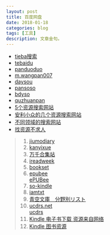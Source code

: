 ```yaml
---
layout: post
title: 百度网盘
date: 2018-01-18
categories: blog
tags: [工具]
description: 文章金句。
---
```



- [tieba搜索](https://tieba.baidu.com/mo/q/searchpage?page=index)
- [tebaidu](http://www.tebaidu.com/)
- [panduoduo](http://www.panduoduo.net/)
- [m.wangpan007](https://m.wangpan007.com/share/)
- [daysou](http://www.daysou.com/)
- [pansoso](http://www.pansoso.com/)
- [bdyso](http://www.bdyso.com/)
- [quzhuanpan](http://www.quzhuanpan.com/)
- [5个资源搜索网站](http://www.lukou.com/userfeed/16696454)
- [安利小众的几个资源搜索网站](http://www.lukou.com/userfeed/16354981)
- [不同领域的搜索网站](http://www.lukou.com/userfeed/16426124)
- [找资源不求人](http://www.lukou.com/userfeed/11910803)


<p>
  
  </p>
  
>1. [jiumodiary](https://www.jiumodiary.com/)
>1. [kanyixue](http://www.kanyixue.com/)
>1. [万千合集站](http://www.hejizhan.com/html/search)
>1. [ireadweek](http://www.ireadweek.com/index.php/Index/index.html)
>1. [bookset](https://bookset.me/)
>1. [epubee](http://cn.epubee.com/)<br>
[ePUBee](http://cn.epubee.com/files.aspx)
>1. [so-kindle](https://www.so-kindle.com/)
>1. [iamtxt](http://www.iamtxt.com/)
>1. [青空文庫　分野別リスト](http://yozora.main.jp/3/ndc38.html)
>1. [ucdrs.net](http://www.ucdrs.net/admin/union/index.do) <br>
[ucdrs](http://www.ucdrs.superlib.net/login/login.action)
>1. [Kindle 电子书下载 资源来自网络](http://www.lukou.com/userfeed/17036278) <br>
>1. [Kindle 图书资源](https://bookfere.com/ebook) <br>
